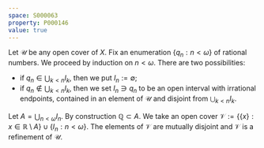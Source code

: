 ```yaml
---
space: S000063
property: P000146
value: true
---
```


Let $\mathcal U$ be any open cover of $X$.
Fix an enumeration $\{q_n:n<\omega\}$ of rational numbers.
We proceed by induction on $n<\omega$. There are two possibilities:
- if $q_n\in \bigcup_{k<n} I_k$, then we put $I_n:=\emptyset$;
- if $q_n\notin \bigcup_{k<n} I_k$, then we set $I_n\ni q_n$ to be an open interval with irrational endpoints, contained in an element of $\mathcal U$
and disjoint from $\bigcup_{k<n} I_k$.

Let $A=\bigcup_{n<\omega} I_n$. By construction $\mathbb Q\subset A$. We take an open cover
$\mathcal V:=\{\{x\}: x\in\mathbb R \setminus A\}\cup\{I_n:n<\omega\}$.
The elements of $\mathcal V$ are mutually disjoint and $\mathcal V$ is a refinement of $\mathcal U$.
